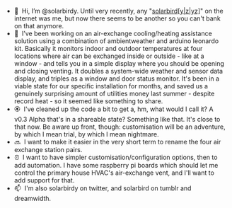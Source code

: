 - 👋 &nbsp;Hi, I’m @solarbirdy.  Until very recently, any "<a rel="me" href="https://mastodon.murkworks.net/@moira">solarbird[y|z|yz]</a>" on the internet was me, but now there seems to be another so you can't bank on that anymore.
- 🌱 &nbsp;I’ve been working on an air-exchange cooling/heating assistance solution using a combination of ambientweather and arduino leonardo kit. Basically it monitors indoor and outdoor temperatures at four locations where air can be exchanged inside or outside - like at a window - and tells you in a simple display where you should be opening and closing venting. It doubles a system-wide weather and sensor data display, and triples as a window and door status monitor. It's been in a viable state for our specific installation for months, and saved us a genuinely surprising amount of utilities money last summer - despite record heat - so it seemed like something to share.
- 🏵 &nbsp;I've cleaned up the code a bit to get a, hm, what would I call it? A v0.3 Alpha that's in a shareable state? Something like that. It's close to that now. Be aware up front, though: customisation will be an adventure, by which I mean trial, by which I mean nightmare.
- 🔜 &nbsp;I want to make it easier in the very short term to rename the four air exchange station pairs.
- ⏰ &nbsp;I want to have simpler customisation/configuration options, then to add automation. I have some raspberry pi boards which should let me control the primary house HVAC's air-exchange vent, and I'll want to add support for that.
- 📫 &nbsp;I'm also solarbirdy on twitter, and solarbird on tumblr and dreamwidth.

<!---
solarbirdy/solarbirdy is a ✨ special ✨ repository because its `README.md` (this file) appears on your GitHub profile.
You can click the Preview link to take a look at your changes.
--->
